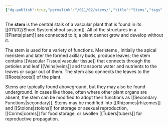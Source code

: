 ```yaml
---
{"dg-publish":true,"permalink":"/011/02/stems/","title":"Stems","tags":["BIOL412"],"noteIcon":"1","created":"2024-09-26T13:45:04.132-07:00","updated":"2024-09-26T15:26:04.427-07:00"}
---
```


The **stem** is the central stalk of a vascular plant that is found in its [[011/02/Shoot System\|shoot system]]. All of the structures in a [[Plants\|plant]] are connected to it; a plant cannot grow and develop without it.

The stem is used for a variety of functions. Meristems , initially the apical meristem and later the formed axillary buds, produce leaves; the stem contains [[Vascular Tissue\|vascular tissue]] that connects through the petioles and leaf [[Veins\|veins]] and transports water and nutrients to the leaves or sugar out of them. The stem also connects the leaves to the [[Roots\|roots]] of the plant.

Stems are typically found aboveground, but they may also be found underground. In cases like those, often where other plant organs are absent, the stem can be modified to adopt their functions as [[Secondary Functions\|secondary]]. Stems may be modified into [[Rhizomes\|rhizomes]] and [[Stolons\|stolons]] for storage or asexual reproduction, [[Corms\|corms]] for food storage, or swollen [[Tubers\|tubers]] for reproductive propagation.
